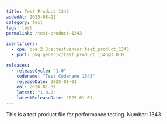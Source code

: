 ```yaml
---
title: Test Product 1343
addedAt: 2025-08-21
category: test
tags: test
permalink: /test-product-1343

identifiers:
  - cpe: cpe:2.3:a:testvendor:test_product_1343
  - purl: pkg:generic/test_product_1343@1.0.0

releases:
  - releaseCycle: "1.0"
    codename: "Test Codename 1343"
    releaseDate: 2025-01-01
    eol: 2026-01-01
    latest: "1.0.0"
    latestReleaseDate: 2025-01-01
---
```


This is a test product file for performance testing. Number: 1343
